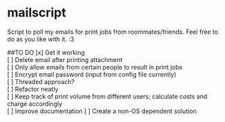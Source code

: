 mailscript
==========

Script to poll my emails for print jobs from roommates/friends. Feel free to do as you like with it. :3

##TO DO
[x] Get it working  
[ ] Delete email after printing attachment  
[ ] Only allow emails from certain people to result in print jobs  
[ ] Encrypt email password (input from config file currently)  
[ ] Threaded approach?  
[ ] Refactor neatly  
[ ] Keep track of print volume from different users; calculate costs and charge accordingly  
[ ] Improve documentation
[ ] Create a non-OS dependent solution
